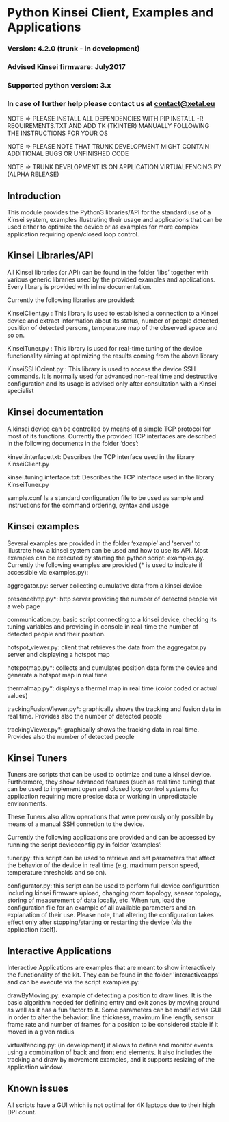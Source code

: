 # Python Kinsei Client, Examples and Applications 
### Version: 4.2.0 (trunk - in development)
### Advised Kinsei firmware: July2017
### Supported python version: 3.x
### In case of further help please contact us at contact@xetal.eu

NOTE => PLEASE INSTALL ALL DEPENDENCIES WITH PIP INSTALL -R REQUIREMENTS.TXT AND ADD TK (TKINTER) MANUALLY FOLLOWING THE INSTRUCTIONS FOR YOUR OS

NOTE => PLEASE NOTE THAT TRUNK DEVELOPMENT MIGHT CONTAIN ADDITIONAL BUGS OR UNFINISHED CODE

NOTE => TRUNK DEVELOPMENT IS ON APPLICATION VIRTUALFENCING.PY (ALPHA RELEASE)


## Introduction
This module provides the Python3 libraries/API for the standard use of a Kinsei system, examples illustrating their usage and applications that can be used either to optimize the device or as examples for more complex application requiring open/closed loop control.

## Kinsei Libraries/API
All Kinsei libraries (or API) can be found in the folder ‘libs’ together with various generic libraries used by the provided examples and applications. Every library is provided with inline documentation.

Currently the following libraries are provided:

KinseiClient.py :
This library is used to established a connection to a Kinsei device and extract information about its status, number of people detected, position of detected persons, temperature map of the observed space and so on. 

KinseiTuner.py : 
This library is used for real-time tuning of the device functionality aiming at optimizing the results coming from the above library

KinseiSSHCcient.py :
This library is used to access the device SSH commands. It is normally used for advanced non-real time and destructive configuration and its usage is advised only after consultation with a Kinsei specialist

## Kinsei documentation
A kinsei device can be controlled by means of a simple TCP protocol for most of its functions. Currently the provided TCP interfaces are described in the following documents in the folder ‘docs’:

kinsei.interface.txt:
Describes the TCP interface used in the library KinseiClient.py

kinsei.tuning.interface.txt:
Describes the TCP interface used in the library KinseiTuner.py

sample.conf
Is a standard configuration file to be used as sample and instructions for the command ordering, syntax and usage

## Kinsei examples
Several examples are provided in the folder ‘example’ and 'server' to illustrate how a kinsei system can be used and how to use its API. Most examples can be executed by starting the python script: examples.py.
Currently the following examples are provided (* is used to indicate if accessible via examples.py):
 
aggregator.py: server collecting cumulative data from a kinsei device

presencehttp.py*: http server providing the number of detected people via a web page

communication.py: basic script connecting to a kinsei device, checking its tuning variables and providing in console in real-time the number of detected people and their position.

hotspot_viewer.py: client that retrieves the data from the aggregator.py server and displaying a hotspot map

hotspotmap.py*: collects and cumulates position data form the device and generate a hotspot map in real time

thermalmap.py*: displays a thermal map in real time (color coded or actual values)

trackingFusionViewer.py*: graphically shows the tracking and fusion data in real time. Provides also the number of detected people

trackingViewer.py*: graphically shows the tracking data in real time. Provides also the number of detected people

## Kinsei Tuners
Tuners are scripts that can be used to optimize and tune a kinsei device. Furthermore, they show advanced features (such as real time tuning) that can be used to implement open and closed loop control systems for application requiring more precise data or working in unpredictable environments. 

These Tuners also allow operations that were previously only possible by means of a manual SSH connetion to the device.

Currently the following applications are provided and can be accessed by running the script deviceconfig.py in folder ‘examples’:

tuner.py: this script can be used to retrieve and set parameters that affect the behavior of the device in real time (e.g. maximum person speed, temperature thresholds and so on).

configurator.py: this script can be used to perform full device configuration including kinsei firmware upload, changing room topology, sensor topology, storing of measurement of data locally, etc. When run, load the configuration file for an example of all available parameters and an explanation of their use. Please note, that altering the configuration takes effect only after stopping/starting or restarting the device (via the application itself). 

## Interactive Applications
Interactive Applications are examples that are meant to show interactively the functionality of the kit. 
They can be found in the folder 'interactiveapps' and can be execute via the script examples.py:

drawByMoving.py: example of detecting a position to draw lines. It is the basic algorithm needed for defining
entry and exit zones by moving around as well as it has a fun factor to it. Some parameters can be modified via GUI
in order to alter the behavior: line thickness, maximum line length, sensor frame rate and number of frames for a 
position to be considered stable if it moved in a given radius

virtualfencing.py: (in development) it allows to define and monitor events using a combination of back and front end elements. It also incliudes the tracking and draw by movement examples, and it supports resizing of the application window.

## Known issues
All scripts have a GUI which is not optimal for 4K laptops due to their high DPI count.



